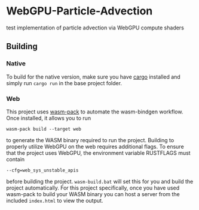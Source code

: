 # WebGPU-Particle-Advection
test implementation of particle advection via WebGPU compute shaders

## Building

### Native
To build for the native version, make sure you have [cargo](https://www.rust-lang.org/tools/install) installed and simply run `cargo run` in the base project folder.

### Web
This project uses [wasm-pack](https://github.com/rustwasm/wasm-pack) to automate the wasm-bindgen workflow. Once installed, it allows you to run 

`wasm-pack build --target web`

to generate the WASM binary required to run the project.
Building to properly utilize WebGPU on the web requires additional flags. To ensure that the project uses WebGPU, the environment variable RUSTFLAGS must contain

`--cfg=web_sys_unstable_apis`

before building the project. 
`wasm-build.bat` will set this for you and build the project automatically. For this project specifically, once you have used wasm-pack to build your WASM binary you can host a server from the included `index.html` to view the output.
